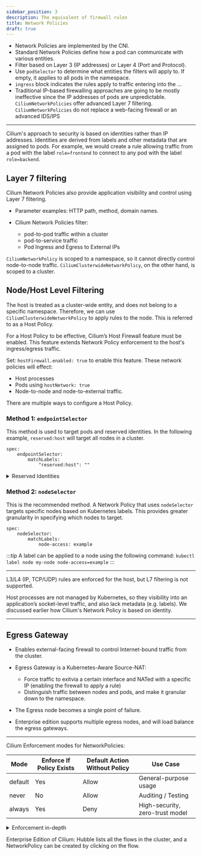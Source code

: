 ```yaml
---
sidebar_position: 3
description: The equivalent of firewall rules
title: Network Policies
draft: true
---
```


- Network Policies are implemented by the CNI.
- Standard Network Policies define how a pod can communicate with various entities.
- Filter based on Layer 3 (IP addresses) or Layer 4 (Port and Protocol).
- Use `podSelector` to determine what entities the filters will apply to. If empty, it applies to all pods in the namespace.
- `ingress` block indicates the rules apply to traffic entering into the ...
- Traditional IP-based firewalling approaches are going to be mostly ineffective since the IP addresses of pods are unpredictable.
`CiliumNetworkPolicies` offer advanced Layer 7 filtering.
`CiliumNetworkPolicies` do not replace a web-facing firewall or an advanced IDS/IPS

---

Cilium's approach to security is based on identities rather than IP addresses.
Identities are derived from labels and other metadata that are assigned to pods.
For example, we would create a rule allowing traffic from a pod with the label `role=frontend` to connect to any pod with the label `role=backend`.


## Layer 7 filtering
Cilium Network Policies also provide application visibility and control using Layer 7 filtering.
- Parameter examples: HTTP path, method, domain names.

- Cilium Network Policies filter: 
    - pod-to-pod traffic within a cluster
    - pod-to-service traffic
    - Pod Ingress and Egress to External IPs

`CiliumNetworkPolicy` is scoped to a namespace, so it cannot directly control node-to-node traffic.
`CiliumClusterwideNetworkPolicy`, on the other hand, is scoped to a cluster.

## Node/Host Level Filtering
The host is treated as a cluster-wide entity, and does not belong to a specific namespace.
Therefore, we can use `CiliumClusterwideNetworkPolicy` to apply rules to the node.
This is referred to as a Host Policy.

For a Host Policy to be effective, Cilium’s Host Firewall feature must be enabled. This feature extends Network Policy enforcement to the host's ingress/egress traffic.

Set: `hostFirewall.enabled: true` to enable this feature.
These network policies will effect:
- Host processes
- Pods using `hostNetwork: true`
- Node-to-node and node-to-external traffic.

There are multiple ways to configure a Host Policy.

### Method 1: `endpointSelector`

This method is used to target pods and reserved identities. In the following example, `reserved:host` will target all nodes in a cluster.

```
spec:
    endpointSelector:
        matchLabels:
            "reserved:host": ""
```

<details>
<summary> Reserved Identities </summary>

Reserved Identities are especially useful when no Kubernetes label exists for the traffic source.

| Identity       | Description                                                                                                          |
|----------------|----------------------------------------------------------------------------------------------------------------------|
| world          | All traffic from or to outside the cluster                                                                           |
| cluster        | Internal cluster traffic between pods that are managed by Cilium                                                    |
| kube-apiserver | Allow or restrict traffic to/from the control plane                                                                  |
| host           | Matches traffic to/from the host, rather than a pod. This applies to all nodes in the cluster.                      |
| unmanaged      | Matches endpoints not managed by Cilium                                                                              |
| remote-node    | Node IPs of other Cilium-managed nodes; helpful for securing node-to-node traffic when using encrypted tunneling.   |

Reserved Identities are best used in `fromEntities` / `toEntities`, e.g.:

```
ingress:
- fromEntities:
  - world
```

</details>

### Method 2: `nodeSelector`
This is the recommended method. A Network Policy that uses `nodeSelector` targets specific nodes based on Kubernetes labels. This provides greater granularity in specifying which nodes to target.

```
spec:
    nodeSelector:
        matchLabels:
            node-access: example
```

:::tip
A label can be applied to a node using the following command: `kubectl label node my-node node-access=example`
:::

---

L3/L4 (IP, TCP/UDP) rules are enforced for the host, but L7 filtering is not supported.

Host processes are not managed by Kubernetes, so they visibility into an application’s socket-level traffic, and also lack metadata (e.g. labels). We discussed earlier how Cilium's Network Policy is based on identity.


---

## Egress Gateway

- Enables external-facing firewall to control Internet-bound traffic from the cluster.

- Egress Gateway is a Kubernetes-Aware Source-NAT:
    - Force traffic to exitvia a certain interface and NATed with a specific IP (enabling the firewall to apply a rule)
    - Distinguish traffic between nodes and pods, and make it granular down to the namespace.

- The Egress node becomes a single point of failure.
- Enterprise edition supports multiple egress nodes, and will load balance the egress gateways.


---

Cilium Enforcement modes for NetworkPolicies:

| Mode     | Enforce If Policy Exists | Default Action Without Policy | Use Case                        |
|----------|---------------------------|-------------------------------|---------------------------------|
| default  | Yes                       | Allow                         | General-purpose usage           |
| never    | No                        | Allow                         | Auditing / Testing              |
| always   | Yes                       | Deny                          | High-security, zero-trust model |

<details>
<summary> Enforcement in-depth </summary>

### `default`
    - **Behavior**: Network policies are enforced only if they exist. If no policy applies to the endpoint, all traffic is allowed.
    - **Implication**: Once a policy is attached to an endpoint, enforcement kicks in — only traffic explicitly allowed by the policy is permitted. If no policies match, traffic is not denied by default.
    - **Use case**: This is the standard mode and is often the default behavior.

---

### `never`
    - **Behavior**: Cilium does not enforce any policy, regardless of whether one is defined.
    - **Implication**: All traffic is allowed, making it useful for auditing or testing policies without enforcing them.
    - **Use case**: Ideal for staging environments or when testing the impact of policies before enabling enforcement.

---

### `always`
    - **Behavior**: Cilium enforces policies even if none are defined.
    - **Implication**: In the absence of a matching policy, all traffic is dropped. This ensures that traffic is only allowed when explicitly permitted.
    - **Use case**: Highly secure environments where a deny-by-default stance is necessary, enforcing zero trust by default.

</details>

Enterprise Edition of Cilium: Hubble lists all the flows in the cluster, and a NetworkPolicy can be created by clicking on the flow.